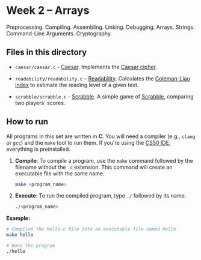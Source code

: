 # Week 2 – Arrays

Preprocessing. Compiling. Assembling. Linking. Debugging. Arrays. Strings. Command-Line Arguments. Cryptography.

## Files in this directory

- `caesar/caesar.c` - [Caesar](https://cs50.harvard.edu/x/psets/2/caesar/). Implements the [Caesar cipher](https://en.wikipedia.org/wiki/Caesar_cipher).

- `readability/readability.c` – [Readability](https://cs50.harvard.edu/x/psets/2/readability/). Calculates the [Coleman-Liau index](https://en.wikipedia.org/wiki/Coleman%E2%80%93Liau_index) to estimate the reading level of a given text.

- `scrabble/scrabble.c` - [Scrabble](https://cs50.harvard.edu/x/psets/2/scrabble/). A simple game of [Scrabble](https://en.wikipedia.org/wiki/Scrabble), comparing two players' scores.

## How to run

All programs in this set are written in **C**. You will need a compiler (e.g., `clang` or `gcc`) and the `make` tool to run them.
If you're using the [CS50 IDE](cs50.dev), everything is preinstalled.

1.  **Compile**: To compile a program, use the `make` command followed by the filename without the `.c` extension. This command will create an executable file with the same name.

    ```bash
    make <program_name>
    ```

2.  **Execute**: To run the compiled program, type `./` followed by its name.

    ```bash
    ./<program_name>
    ```

**Example:**

```bash
# Compiles the hello.c file into an executable file named hello
make hello

# Runs the program
./hello
